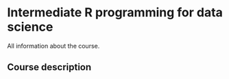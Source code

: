 # Intermediate R programming for data science

All information about the course.

## Course description